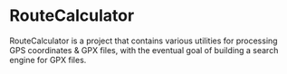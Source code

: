 # RouteCalculator
RouteCalculator is a project that contains various utilities for processing GPS coordinates &amp; GPX files, with the eventual goal of building a search engine for GPX files.
